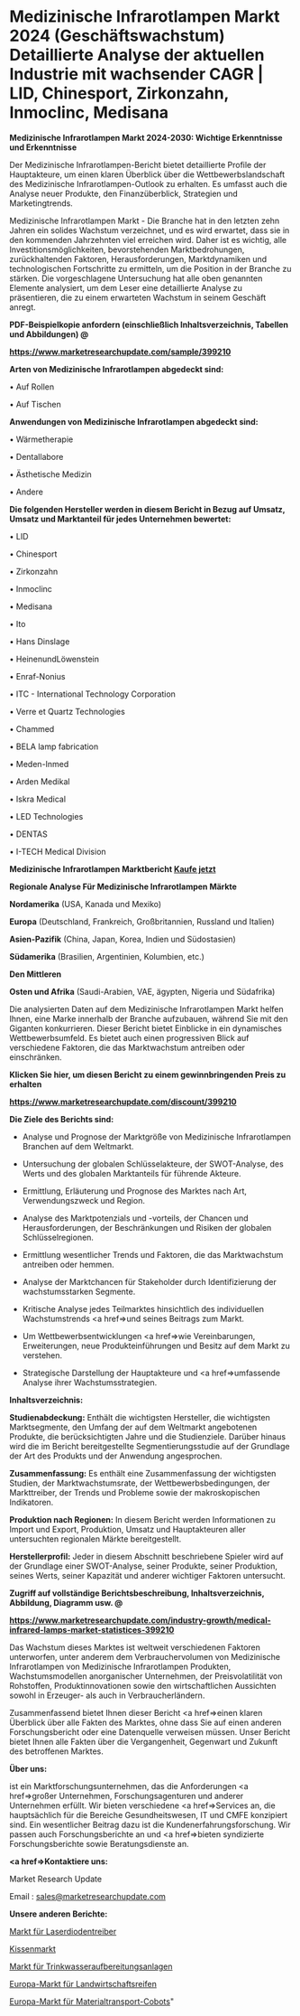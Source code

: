 # Medizinische Infrarotlampen Markt 2024 (Geschäftswachstum) Detaillierte Analyse der aktuellen Industrie mit wachsender CAGR | LID, Chinesport, Zirkonzahn, Inmoclinc, Medisana

<strong>Medizinische Infrarotlampen Markt 2024-2030: Wichtige Erkenntnisse und Erkenntnisse</strong>

Der Medizinische Infrarotlampen-Bericht bietet detaillierte Profile der Hauptakteure, um einen klaren Überblick über die Wettbewerbslandschaft des Medizinische Infrarotlampen-Outlook zu erhalten. Es umfasst auch die Analyse neuer Produkte, den Finanzüberblick, Strategien und Marketingtrends.

Medizinische Infrarotlampen Markt - Die Branche hat in den letzten zehn Jahren ein solides Wachstum verzeichnet, und es wird erwartet, dass sie in den kommenden Jahrzehnten viel erreichen wird. Daher ist es wichtig, alle Investitionsmöglichkeiten, bevorstehenden Marktbedrohungen, zurückhaltenden Faktoren, Herausforderungen, Marktdynamiken und technologischen Fortschritte zu ermitteln, um die Position in der Branche zu stärken. Die vorgeschlagene Untersuchung hat alle oben genannten Elemente analysiert, um dem Leser eine detaillierte Analyse zu präsentieren, die zu einem erwarteten Wachstum in seinem Geschäft anregt.



<strong><b>PDF-Beispielkopie anfordern (einschließlich Inhaltsverzeichnis, Tabellen und Abbildungen) @ </b></strong>

<strong><a href=https://www.marketresearchupdate.com/sample/399210>

<strong>https://www.marketresearchupdate.com/sample/399210</u></a></strong></strong>



<strong>Arten von Medizinische Infrarotlampen abgedeckt sind:</strong>

• Auf Rollen

• Auf Tischen



<strong>Anwendungen von Medizinische Infrarotlampen abgedeckt sind:</strong>

• Wärmetherapie

• Dentallabore

• Ästhetische Medizin

• Andere



<strong>Die folgenden Hersteller werden in diesem Bericht in Bezug auf Umsatz, Umsatz und Marktanteil für jedes Unternehmen bewertet:</strong>

• LID

• Chinesport

• Zirkonzahn

• Inmoclinc

• Medisana

• Ito

• Hans Dinslage

• HeinenundLöwenstein

• Enraf-Nonius

• ITC - International Technology Corporation

• Verre et Quartz Technologies

• Chammed

• BELA lamp fabrication

• Meden-Inmed

• Arden Medikal

• Iskra Medical

• LED Technologies

• DENTAS

• I-TECH Medical Division



<strong>Medizinische Infrarotlampen Marktbericht <a href=https://www.marketresearchupdate.com/buynow/399210>Kaufe jetzt</a></strong>



<strong>Regionale Analyse Für Medizinische Infrarotlampen Märkte</strong>



<strong>Nordamerika</strong> (USA, Kanada und Mexiko)



<strong>Europa</strong> (Deutschland, Frankreich, Großbritannien, Russland und Italien)



<strong>Asien-Pazifik</strong> (China, Japan, Korea, Indien und Südostasien)



<strong>Südamerika</strong> (Brasilien, Argentinien, Kolumbien, etc.)



<strong>Den Mittleren</strong> 

<strong>Osten und Afrika</strong> (Saudi-Arabien, VAE, ägypten, Nigeria und Südafrika)

Die analysierten Daten auf dem Medizinische Infrarotlampen Markt helfen Ihnen, eine Marke innerhalb der Branche aufzubauen, während Sie mit den Giganten konkurrieren. Dieser Bericht bietet Einblicke in ein dynamisches Wettbewerbsumfeld. Es bietet auch einen progressiven Blick auf verschiedene Faktoren, die das Marktwachstum antreiben oder einschränken.



<strong>Klicken Sie hier, um diesen Bericht zu einem gewinnbringenden Preis zu erhalten
</strong>

<strong><a href=https://www.marketresearchupdate.com/discount/399210>https://www.marketresearchupdate.com/discount/399210</b></u></strong></a>



<strong>Die Ziele des Berichts sind:</strong>

- Analyse und Prognose der Marktgröße von Medizinische Infrarotlampen Branchen auf dem Weltmarkt.

- Untersuchung der globalen Schlüsselakteure, der SWOT-Analyse, des Werts und des globalen Marktanteils für führende Akteure.

- Ermittlung, Erläuterung und Prognose des Marktes nach Art, Verwendungszweck und Region.

- Analyse des Marktpotenzials und -vorteils, der Chancen und Herausforderungen, der Beschränkungen und Risiken der globalen Schlüsselregionen.

- Ermittlung wesentlicher Trends und Faktoren, die das Marktwachstum antreiben oder hemmen.

- Analyse der Marktchancen für Stakeholder durch Identifizierung der wachstumsstarken Segmente.

- Kritische Analyse jedes Teilmarktes hinsichtlich des individuellen Wachstumstrends <a href=>und</a> seines Beitrags zum Markt.

- Um Wettbewerbsentwicklungen <a href=>wie</a> Vereinbarungen, Erweiterungen, neue Produkteinführungen und Besitz auf dem Markt zu verstehen.

- Strategische Darstellung der Hauptakteure und <a href=>umfas</a>sende Analyse ihrer Wachstumsstrategien.



<strong>Inhaltsverzeichnis:</strong>



<strong>Studienabdeckung:</strong> Enthält die wichtigsten Hersteller, die wichtigsten Marktsegmente, den Umfang der auf dem Weltmarkt angebotenen Produkte, die berücksichtigten Jahre und die Studienziele. Darüber hinaus wird die im Bericht bereitgestellte Segmentierungsstudie auf der Grundlage der Art des Produkts und der Anwendung angesprochen.



<strong>Zusammenfassung:</strong> Es enthält eine Zusammenfassung der wichtigsten Studien, der Marktwachstumsrate, der Wettbewerbsbedingungen, der Markttreiber, der Trends und Probleme sowie der makroskopischen Indikatoren.



<strong>Produktion nach Regionen:</strong> In diesem Bericht werden Informationen zu Import und Export, Produktion, Umsatz und Hauptakteuren aller untersuchten regionalen Märkte bereitgestellt.



<strong>Herstellerprofil:</strong> Jeder in diesem Abschnitt beschriebene Spieler wird auf der Grundlage einer SWOT-Analyse, seiner Produkte, seiner Produktion, seines Werts, seiner Kapazität und anderer wichtiger Faktoren untersucht.



<strong><b>Zugriff auf vollständige Berichtsbeschreibung, Inhaltsverzeichnis, Abbildung, Diagramm usw. @ </b></strong>

<strong><a href=https://www.marketresearchupdate.com/industry-growth/medical-infrared-lamps-market-statistices-399210>https://www.marketresearchupdate.com/industry-growth/medical-infrared-lamps-market-statistices-399210</a></strong>

Das Wachstum dieses Marktes ist weltweit verschiedenen Faktoren unterworfen, unter anderem dem Verbrauchervolumen von Medizinische Infrarotlampen von Medizinische Infrarotlampen Produkten, Wachstumsmodellen anorganischer Unternehmen, der Preisvolatilität von Rohstoffen, Produktinnovationen sowie den wirtschaftlichen Aussichten sowohl in Erzeuger- als auch in Verbraucherländern.

Zusammenfassend bietet Ihnen dieser Bericht <a href=>einen</a> klaren Überblick über alle Fakten des Marktes, ohne dass Sie auf einen anderen Forschungsbericht oder eine Datenquelle verweisen müssen. Unser Bericht bietet Ihnen alle Fakten über die Vergangenheit, Gegenwart und Zukunft des betroffenen Marktes.



<strong>Über uns:</strong>

 ist ein Marktforschungsunternehmen, das die Anforderungen <a href=>großer</a> Unternehmen, Forschungsagenturen und anderer Unternehmen erfüllt. Wir bieten verschiedene <a href=>Services</a> an, die hauptsächlich für die Bereiche Gesundheitswesen, IT und CMFE konzipiert sind. Ein wesentlicher Beitrag dazu ist die Kundenerfahrungsforschung. Wir passen auch Forschungsberichte an und <a href=>bieten</a> syndizierte Forschungsberichte sowie Beratungsdienste an.



<strong><a href=>Kontaktiere uns:</a></strong>

Market Research Update

Email : sales@marketresearchupdate.com



<strong>Unsere anderen Berichte:</strong>

<a href=https://www.linkedin.com/pulse/laser-diode-drivers-market-size-growth-set>Markt für Laserdiodentreiber</a>

<a href=https://www.linkedin.com/pulse/pillow-market-size-emerging-trends-consumption>Kissenmarkt</a>

<a href=https://www.linkedin.com/pulse/drinking-water-treatment-facility-market-report-2023-top>Markt für Trinkwasseraufbereitungsanlagen</a>

<a href=https://www.linkedin.com/pulse/europe-agricultural-tires-market-size-scope-top>Europa-Markt für Landwirtschaftsreifen</a>

<a href=https://www.linkedin.com/pulse/europe-material-handling-cobots-market-growing-rapidly>Europa-Markt für Materialtransport-Cobots</a>"
